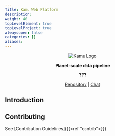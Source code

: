 ```yaml
---
Title: Kamu Web Platform
description:
weight: 40
topLevelElement: true
topLevelProject: true
alwaysopen: false
categories: []
aliases:
---
```


<div align="center">

![Kamu Logo](/images/kamu_logo.svg)

<p><strong>Planet-scale data pipeline</strong></p>

<p><strong>???</strong></p>

[Repository](https://github.com/kamu-data/kamu-platform) |
[Chat](https://discord.gg/nU6TXRQNXC)

</p>
</div>

## Introduction



## Contributing
See [Contribution Guidelines]({{<ref "contrib">}})
